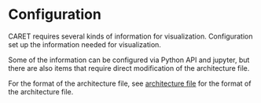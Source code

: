 # Configuration

CARET requires several kinds of information for visualization.
Configuration set up the information needed for visualization.

Some of the information can be configured via Python API and jupyter, but there are also items that require direct modification of the architecture file.

For the format of the architecture file, see [architecture file](./architecture_file) for the format of the architecture file.
